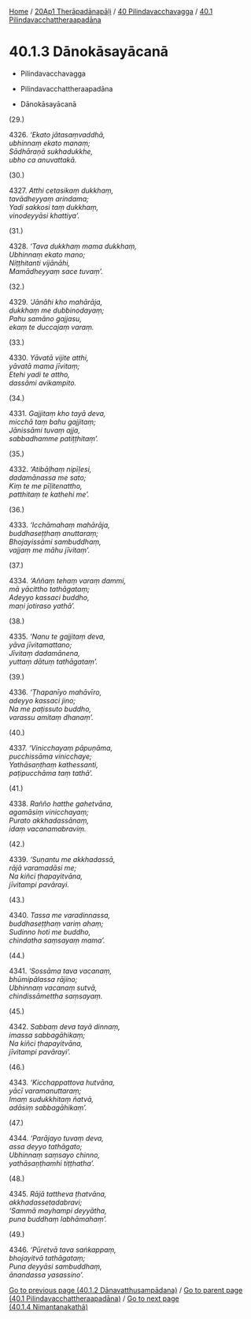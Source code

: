 
[Home](/) / [20Ap1 Therāpadānapāḷi](../../../20Ap1.md) / [40 Pilindavacchavagga](../../40.md) / [40.1 Pilindavacchattheraapadāna](../40.1.md)

# 40.1.3 Dānokāsayācanā

* Pilindavacchavagga

* Pilindavacchattheraapadāna

* Dānokāsayācanā

(29.)

4326\. _‘Ekato jātasaṃvaddhā,_  
_ubhinnaṃ ekato manaṃ;_  
_Sādhāraṇā sukhadukkhe,_  
_ubho ca anuvattakā._  


(30.)

4327\. _Atthi cetasikaṃ dukkhaṃ,_  
_tavādheyyaṃ arindama;_  
_Yadi sakkosi taṃ dukkhaṃ,_  
_vinodeyyāsi khattiya’._  


(31.)

4328\. _‘Tava dukkhaṃ mama dukkhaṃ,_  
_Ubhinnaṃ ekato mano;_  
_Niṭṭhitanti vijānāhi,_  
_Mamādheyyaṃ sace tuvaṃ’._  


(32.)

4329\. _‘Jānāhi kho mahārāja,_  
_dukkhaṃ me dubbinodayaṃ;_  
_Pahu samāno gajjasu,_  
_ekaṃ te duccajaṃ varaṃ._  


(33.)

4330\. _Yāvatā vijite atthi,_  
_yāvatā mama jīvitaṃ;_  
_Etehi yadi te attho,_  
_dassāmi avikampito._  


(34.)

4331\. _Gajjitaṃ kho tayā deva,_  
_micchā taṃ bahu gajjitaṃ;_  
_Jānissāmi tuvaṃ ajja,_  
_sabbadhamme patiṭṭhitaṃ’._  


(35.)

4332\. _‘Atibāḷhaṃ nipīḷesi,_  
_dadamānassa me sato;_  
_Kiṃ te me pīḷitenattho,_  
_patthitaṃ te kathehi me’._  


(36.)

4333\. _‘Icchāmahaṃ mahārāja,_  
_buddhaseṭṭhaṃ anuttaraṃ;_  
_Bhojayissāmi sambuddhaṃ,_  
_vajjaṃ me māhu jīvitaṃ’._  


(37.)

4334\. _‘Aññaṃ tehaṃ varaṃ dammi,_  
_mā yācittho tathāgataṃ;_  
_Adeyyo kassaci buddho,_  
_maṇi jotiraso yathā’._  


(38.)

4335\. _‘Nanu te gajjitaṃ deva,_  
_yāva jīvitamattano;_  
_Jīvitaṃ dadamānena,_  
_yuttaṃ dātuṃ tathāgataṃ’._  


(39.)

4336\. _‘Ṭhapanīyo mahāvīro,_  
_adeyyo kassaci jino;_  
_Na me paṭissuto buddho,_  
_varassu amitaṃ dhanaṃ’._  


(40.)

4337\. _‘Vinicchayaṃ pāpuṇāma,_  
_pucchissāma vinicchaye;_  
_Yathāsaṇṭhaṃ kathessanti,_  
_paṭipucchāma taṃ tathā’._  


(41.)

4338\. _Rañño hatthe gahetvāna,_  
_agamāsiṃ vinicchayaṃ;_  
_Purato akkhadassānaṃ,_  
_idaṃ vacanamabraviṃ._  


(42.)

4339\. _‘Suṇantu me akkhadassā,_  
_rājā varamadāsi me;_  
_Na kiñci ṭhapayitvāna,_  
_jīvitampi pavārayi._  


(43.)

4340\. _Tassa me varadinnassa,_  
_buddhaseṭṭhaṃ variṃ ahaṃ;_  
_Sudinno hoti me buddho,_  
_chindatha saṃsayaṃ mama’._  


(44.)

4341\. _‘Sossāma tava vacanaṃ,_  
_bhūmipālassa rājino;_  
_Ubhinnaṃ vacanaṃ sutvā,_  
_chindissāmettha saṃsayaṃ._  


(45.)

4342\. _Sabbaṃ deva tayā dinnaṃ,_  
_imassa sabbagāhikaṃ;_  
_Na kiñci ṭhapayitvāna,_  
_jīvitampi pavārayi’._  


(46.)

4343\. _‘Kicchappattova hutvāna,_  
_yācī varamanuttaraṃ;_  
_Imaṃ sudukkhitaṃ ñatvā,_  
_adāsiṃ sabbagāhikaṃ’._  


(47.)

4344\. _‘Parājayo tuvaṃ deva,_  
_assa deyyo tathāgato;_  
_Ubhinnaṃ saṃsayo chinno,_  
_yathāsaṇṭhamhi tiṭṭhatha’._  


(48.)

4345\. _Rājā tattheva ṭhatvāna,_  
_akkhadassetadabravi;_  
_‘Sammā mayhampi deyyātha,_  
_puna buddhaṃ labhāmahaṃ’._  


(49.)

4346\. _‘Pūretvā tava saṅkappaṃ,_  
_bhojayitvā tathāgataṃ;_  
_Puna deyyāsi sambuddhaṃ,_  
_ānandassa yasassino’._  


[Go to previous page (40.1.2 Dānavatthusampādana)](40.1.2.md) / [Go to parent page (40.1 Pilindavacchattheraapadāna)](../40.1.md) / [Go to next page (40.1.4 Nimantanakathā)](40.1.4.md)


